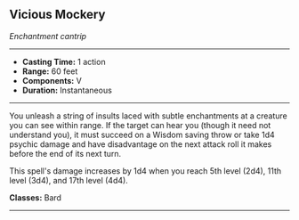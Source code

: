 ﻿## Vicious Mockery
*Enchantment cantrip*
___
- **Casting Time:** 1 action
- **Range:** 60 feet
- **Components:** V
- **Duration:** Instantaneous

---
You unleash a string of insults laced with subtle enchantments at a creature you can see within range. If the target can hear you (though it need not understand you), it must succeed on a Wisdom saving throw or take 1d4 psychic damage and have disadvantage on the next attack roll it makes before the end of its next turn.

This spell's damage increases by 1d4 when you reach 5th level (2d4), 11th level (3d4), and 17th level (4d4).

**Classes:** Bard


---
